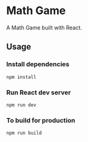 # Math Game

A Math Game built with React.

## Usage

### Install dependencies

```
npm install
```

### Run React dev server

```
npm run dev
```

### To build for production

```
npm run build
```
